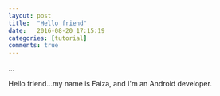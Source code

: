 ```yaml
---
layout: post
title:  "Hello friend"
date:   2016-08-20 17:15:19
categories: [tutorial]
comments: true
---
```

...

<!--more-->

Hello friend...my name is Faiza, and I'm an Android developer.


